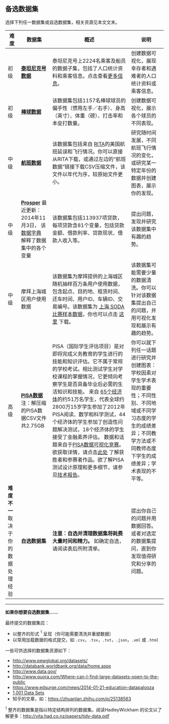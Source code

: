 ## 备选数据集

选择下列任一数据集或自选数据集，相关资源见本文文末。

| **难度**                   | **数据集**                                  | **概述**                                   | **说明**                                   |
| ------------------------ | ---------------------------------------- | ---------------------------------------- | ---------------------------------------- |
| 初级                       | [**泰坦尼克号数据**]( https://d17h27t6h515a5.cloudfront.net/topher/2017/October/59d54e6d_titanic-data/titanic-data.csv) | 泰坦尼克号上2224名乘客及船员的数据子集，包括了人口统计资料和乘客信息。点击查看[更多信息](https://www.kaggle.com/c/titanic)。 | 创建数据可视化，展现幸存者和遇难者的人口统计资料或乘客信息。           |
| 初级                       | [**棒球数据**  ]( https://s3.amazonaws.com/udacity-hosted-downloads/ud507/baseball_data.csv) | 该数据集包括1157名棒球球员的偏手性（惯用左手／右手）、身高（英寸）、体重（磅）、打击率和本垒打数量。 | 创建数据可视化，展示各个球员的不同表现。                     |
| 中级                       | [**航班数据**]( http://stat-computing.org/dataexpo/2009/the-data.html) | 该数据集包括来自 [RITA](https://www.transtats.bts.gov/OT_Delay/OT_DelayCause1.asp)的美国航班延误和飞行情况。你可以直接从RITA下载，或通过左边的“航班数据”链接下载CSV压缩文件，该文件以年代为序，较原始文件更小。 | 研究随时间发展，不同航班飞行情况的变化，或研究某一特定年份的数据并创建图表，展示你的发现。 |
| 中级                       | [**Prosper**]( https://s3.amazonaws.com/udacity-hosted-downloads/ud651/prosperLoanData.csv) 最近更新：2014年11月3日， 该[数据字典](https://github.com/udacity/new-dand-advanced-china/blob/master/Tableau%20%E5%8F%AF%E8%A7%86%E5%8C%96/pisadict2012.csv) 解释了数据集中的各个变量 | 该数据集包括113937项贷款，每项贷款含81个变量，包括贷款金额、借款利率、贷款现状、借款人收入等。 | 提出问题，发现并研究该数据集中有趣的趋势。                    |
| 中级                       | 摩拜上海城区用户使用数据                             | 该数据集为摩拜提供的上海城区随机抽样百万条用户使用数据，包含起点、目的地、租赁时间、还车时间、用户ID、车辆ID、交易编号。该数据集为 [上海 SODA 比赛样本数据](http://shanghai.sodachallenges.com/data.html)，你也可以点击 [这里](https://github.com/udacity/new-dand-advanced-china/raw/master/Tableau%20%E5%8F%AF%E8%A7%86%E5%8C%96/Mobike%20Data.zip) 下载。 | 该数据集可能需要少量的数据清洗。你可以针对该数据集提出自己的问题，并用可视化发现和展示有趣的趋势。 |
| 高级                       | [**PISA数据**]( https://s3.amazonaws.com/udacity-hosted-downloads/ud507/pisadict2012.csv) 注：解压缩的PISA数据CSV文件共2.75GB | PISA（国际学生评估项目）是对即将完成义务教育的学生进行的技能和知识评估。它不属于常规的学校考试。相比测试学生对学校课程的掌握情况，它更倾向考察学生是否具备毕业后必需的生活知识和技能。   来自 [65个经济体](http://www.oecd.org/pisa/aboutpisa/pisa-2012-participants.htm)的约51万名学生，代表全球约2800万15岁学生参加了2012年PISA阅读、数学和科学测试，44个经济体的学生参加了创造性问题解决测试，18个经济体的学生接受了金融素养评估。  数据和话题来自于[PISA数据可视化竞赛](http://www.oecd.org/pisa/pisaproducts/datavisualizationcontest.htm)。  欲获取详情，请点击[此处]( http://mi2.mini.pw.edu.pl:8080/SmarterPoland/PISAcontest/) 了解获胜者和参赛者作品。欲了解PISA测试设计原理和更多细节，请参见[技术报告](http://www.oecd.org/pisa/data/pisa2012technicalreport.htm)。 | 你可以就下列任一话题进行研究并创建图表：学校因素对学生学术表现的重要性；不同性别、不同地域或不同学习态度的学生的成绩差异；不同教学方法或不同教师态度下学生的成绩差异；学术表现的不平等。 |
| **难度不一**     取决于你的数据处理经验 | **自选数据集**                                | **注意：自选并清理数据集将耗费大量时间和精力。** 如确定自选，请阅读表后所附清单。 | 提出你自己的问题并用数据回答。或者对选定的数据集提问，直到你发现值得研究和分享的问题。 |

** **

**如果你想要自选数据集……**

最终提交的数据集应：

- 以整齐的形式 $^1$ 呈现（你可能需要清洗并重塑数据）
- 以常用加载数据的格式提交，如 `.csv`，`.tsv`，`.txt`，`.json`，`.xml` 或 `.html`

一些可供选择的数据集资源如下：

- http://www.pewglobal.org/datasets/
- http://databank.worldbank.org/data/home.aspx
- http://www.data.gov/
- http://www.quora.com/Where-can-I-find-large-datasets-open-to-the-public
- https://www.edsurge.com/news/2014-01-21-education-datapalooza
- [1,001 Data Sets](https://dreamtolearn.com/ryan/1001_datasets)
- 知乎的文章，如：https://zhuanlan.zhihu.com/p/25138563

$^1$ 整齐的数据集是指以特定结构排列的数据集。阅读HadleyWickham 的论文以了解更多：http://vita.had.co.nz/papers/tidy-data.pdf
